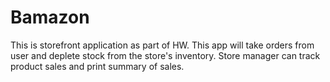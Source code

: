 # Bamazon
This is storefront application as part of HW. This app will take orders from user and deplete stock from the store's inventory. Store manager can track product sales and print summary of sales.
